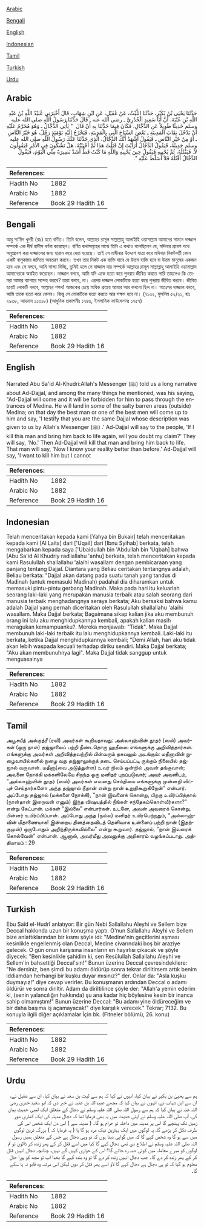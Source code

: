 [Arabic](#arabic)

[Bengali](#bengali)

[English](#english)

[Indonesian](#indonesian)

[Tamil](#tamil)

[Turkish](#turkish)

[Urdu](#urdu)

## Arabic


<div dir="rtl" lang="ar" style={{fontSize:'larger',backgroundColor:'#f8f9fa',padding:20}}>
حَدَّثَنَا يَحْيَى بْنُ بُكَيْرٍ، حَدَّثَنَا اللَّيْثُ، عَنْ عُقَيْلٍ، عَنِ ابْنِ شِهَابٍ، قَالَ أَخْبَرَنِي عُبَيْدُ اللَّهِ بْنُ عَبْدِ اللَّهِ بْنِ عُتْبَةَ، أَنَّ أَبَا سَعِيدٍ الْخُدْرِيَّ ـ رضى الله عنه ـ قَالَ حَدَّثَنَا رَسُولُ اللَّهِ صلى الله عليه وسلم حَدِيثًا طَوِيلاً عَنِ الدَّجَّالِ، فَكَانَ فِيمَا حَدَّثَنَا بِهِ أَنْ قَالَ ‏ "‏ يَأْتِي الدَّجَّالُ ـ وَهُوَ مُحَرَّمٌ عَلَيْهِ أَنْ يَدْخُلَ نِقَابَ الْمَدِينَةِ ـ بَعْضَ السِّبَاخِ الَّتِي بِالْمَدِينَةِ، فَيَخْرُجُ إِلَيْهِ يَوْمَئِذٍ رَجُلٌ، هُوَ خَيْرُ النَّاسِ ـ أَوْ مِنْ خَيْرِ النَّاسِ ـ فَيَقُولُ أَشْهَدُ أَنَّكَ الدَّجَّالُ، الَّذِي حَدَّثَنَا عَنْكَ رَسُولُ اللَّهِ صلى الله عليه وسلم حَدِيثَهُ، فَيَقُولُ الدَّجَّالُ أَرَأَيْتَ إِنْ قَتَلْتُ هَذَا ثُمَّ أَحْيَيْتُهُ، هَلْ تَشُكُّونَ فِي الأَمْرِ فَيَقُولُونَ لاَ‏.‏ فَيَقْتُلُهُ، ثُمَّ يُحْيِيهِ فَيَقُولُ حِينَ يُحْيِيهِ وَاللَّهِ مَا كُنْتُ قَطُّ أَشَدَّ بَصِيرَةً مِنِّي الْيَوْمَ، فَيَقُولُ الدَّجَّالُ أَقْتُلُهُ فَلاَ أُسَلَّطُ عَلَيْهِ ‏"‏‏.‏
</div>
<div style={{backgroundColor:'#f8f9fa',padding:20, marginBottom: 10}}><table> <thead> <tr> <th>References:</th> <th></th> </tr> </thead> <tbody><tr><td>Hadith No</td><td>1882</td></tr><tr><td>Arabic No</td><td>1882</td></tr><tr><td>Reference</td><td>Book 29 Hadith 16</td></tr></tbody></table></div>

## Bengali


<div dir="ltr" lang="bn" style={{fontSize:'larger',backgroundColor:'#f8f9fa',padding:20}}>
আবু সা‘ঈদ খুদরী (রাঃ) হতে বর্ণিত। তিনি বলেন, আল্লাহর রাসূল সাল্লাল্লাহু আলাইহি ওয়াসাল্লাম আমাদের সামনে দাজ্জাল সম্পর্কে এক দীর্ঘ হাদীস বর্ণনা করেছেন। বর্ণিত কথাসমূহের মাঝে তিনি এ কথাও বলেছিলেন যে, মদিনার প্রবেশ পথে অনুপ্রবেশ করা দাজ্জালের জন্য হারাম করে দেয়া হয়েছে। তাই সে মাদ্বীনার উদ্দেশে যাত্রা করে মদিনার নিকটবর্তী কোন একটি বালুকাময় জমিতে অবতরণ করবে। তখন তার নিকট এক ব্যক্তি যাবে যে উত্তম ব্যক্তি হবে বা উত্তম মানুষের একজন হবে এবং সে বলবে, আমি সাক্ষ্য দিচ্ছি, তুমিই হলে সে দাজ্জাল যার সম্পর্কে আল্লাহর রাসূল সাল্লাল্লাহু আলাইহি ওয়াসাল্লাম আমাদেরকে অবহিত করেছেন। দাজ্জাল বলবে, আমি যদি একে হত্যা করে পুনরায় জীবিত করতে পারি তাহলেও কি তোমরা আমার ব্যাপারে সন্দেহ করবে? তারা বলবে, না। এরপর দাজ্জাল লোকটিকে হত্যা করে পুনরায় জীবিত করবে। জীবিত হয়েই লোকটি বলবে, আল্লাহর শপথ! আজকের চেয়ে অধিক প্রত্যয় আমার আর কখনো ছিল না। অতঃপর দাজ্জাল বলবে, আমি তাকে হত্যা করে ফেলব। কিন্তু সে লোকটিকে হত্যা করতে আর সক্ষম হবে না। (৭১৩২, মুসলিম ৫২/২১, হাঃ ২৯৩৮, আহমাদ ১১৩১৮) (আধুনিক প্রকাশনীঃ ১৭৪৬, ইসলামিক ফাউন্ডেশনঃ ১৭৫৭)
</div>
<div style={{backgroundColor:'#f8f9fa',padding:20, marginBottom: 10}}><table> <thead> <tr> <th>References:</th> <th></th> </tr> </thead> <tbody><tr><td>Hadith No</td><td>1882</td></tr><tr><td>Arabic No</td><td>1882</td></tr><tr><td>Reference</td><td>Book 29 Hadith 16</td></tr></tbody></table></div>

## English


<div dir="ltr" lang="en" style={{fontSize:'larger',backgroundColor:'#f8f9fa',padding:20}}>
Narrated Abu Sa'id Al-Khudri:Allah's Messenger (ﷺ) told us a long narrative about Ad-Dajjal, and among the many things he mentioned, was his saying, "Ad-Dajjal will come and it will be forbidden for him to pass through the entrances of Medina. He will land in some of the salty barren areas (outside) Medina; on that day the best man or one of the best men will come up to him and say, 'I testify that you are the same Dajjal whose description was given to us by Allah's Messenger (ﷺ) .' Ad-Dajjal will say to the people, 'If I kill this man and bring him back to life again, will you doubt my claim?' They will say, 'No.' Then Ad-Dajjal will kill that man and bring him back to life. That man will say, 'Now I know your reality better than before.' Ad-Dajjal will say, 'I want to kill him but I cannot
</div>
<div style={{backgroundColor:'#f8f9fa',padding:20, marginBottom: 10}}><table> <thead> <tr> <th>References:</th> <th></th> </tr> </thead> <tbody><tr><td>Hadith No</td><td>1882</td></tr><tr><td>Arabic No</td><td>1882</td></tr><tr><td>Reference</td><td>Book 29 Hadith 16</td></tr></tbody></table></div>

## Indonesian


<div dir="ltr" lang="id" style={{fontSize:'larger',backgroundColor:'#f8f9fa',padding:20}}>
Telah menceritakan kepada kami [Yahya bin Bukair] telah menceritakan kepada kami [Al Laits] dari ['Uqail] dari [Ibnu Syihab] berkata, telah mengabarkan kepada saya ['Ubaidullah bin 'Abdullah bin 'Uqbah] bahwa [Abu Sa'id Al Khudriy radliallahu 'anhu] berkata, telah menceritakan kepada kami Rasulullah shallallahu 'alaihi wasallam dengan pembicaraan yang panjang tentang Dajjal. Diantara yang Beliau ceritakan tentangnya adalah, Beliau berkata: "Dajjal akan datang pada suatu tanah yang tandus di Madinah (untuk memasuki Madinah) padahal dia diharamkan untuk memasuki pintu-pintu gerbang Madinah. Maka pada hari itu keluarlah seorang laki-laki yang merupakan manusia terbaik atau salah seorang dari manusia terbaik menghadangnya seraya berkata; Aku bersaksi bahwa kamu adalah Dajjal yang pernah diceritakan oleh Rasulullah shallallahu 'alaihi wasallam. Maka Dajjal berkata; Bagaimana sikap kalian jika aku membunuh orang ini lalu aku menghidupkannya kembali, apakah kalian masih meragukan kemampuanku?. Mereka menjawab: "Tidak". Maka Dajjal membunuh laki-laki terbaik itu lalu menghidupkannya kembali. Laki-laki itu berkata, ketika Dajjal menghidupkannya kembali; "Demi Allah, hari aku tidak akan lebih waspada kecuali terhadap diriku sendiri. Maka Dajjal berkata; "Aku akan membunuhnya lagi". Maka Dajjal tidak sanggup untuk menguasainya
</div>
<div style={{backgroundColor:'#f8f9fa',padding:20, marginBottom: 10}}><table> <thead> <tr> <th>References:</th> <th></th> </tr> </thead> <tbody><tr><td>Hadith No</td><td>1882</td></tr><tr><td>Arabic No</td><td>1882</td></tr><tr><td>Reference</td><td>Book 29 Hadith 16</td></tr></tbody></table></div>

## Tamil


<div dir="ltr" lang="ta" style={{fontSize:'larger',backgroundColor:'#f8f9fa',padding:20}}>
அபூசயீத் அல்குத்ரீ (ரலி) அவர்கள் கூறியதாவது: அல்லாஹ்வின் தூதர் (ஸல்) அவர்கள் (ஒரு நாள்) தஜ்ஜாலைப் பற்றி நீண்டதொரு ஹதீஸை எங்களுக்கு அறிவித்தார்கள். எங்களுக்கு அவர்கள் அறிவித்தவற்றில் பின்வரும் தகவலும் அடங்கும்: மதீனாவின் நுழைவாயில்களில் நுழை வது தஜ்ஜாலுக்குத் தடை செய்யப்பட்டி ருக்கும் நிலையில் தஜ்ஜால் வருவான். மதீனா(வை அடுத்துள்ள) உவர் நிலம் ஒன்றில் அவன் தங்குவான்; அவனை நோக்கி மக்களிலேயே சிறந்த ஒரு மனிதர் புறப்படுவார்; அவர் அவனிடம், “அல்லாஹ்வின் தூதர் (ஸல்) அவர்கள் எவனது செய்தியை எங்களுக்கு முன்னறி விப்புச் செய்தார்களோ அந்த தஜ்ஜால் நீதான் என்று நான் உறுதிகூறுகிறேன்” என்பார். அப்போது தஜ்ஜால் (மக்களை நோக்கி), “நான் இவனைக் கொன்று, பிறகு உயிர்ப்பித்தால் (நான்தான் இறைவன் எனும்) இந்த விஷயத்தில் நீங்கள் சந்தேகம்கொள்வீர்களா?” என்று கேட்பான். மக்கள் “இல்லை” என்பார்கள். உடனே, அவன் அவரைக் கொன்று, பின்னர் உயிர்ப்பிப்பான். அப்போது அந்த (நல்ல) மனிதர் உயிர்பெற்றதும், “அல்லாஹ்வின் மீதாணையாக! இன்றைய தினத்தைவிடத் தெளிவாக உன்னைப் பற்றி நான் (இதற்குமுன்) ஒருபோதும் அறிந்திருக்கவில்லை” என்று கூறுவார். தஜ்ஜால், “நான் இவரைக் கொல்வேன்” என்பான். ஆனால், அவர்மீது அவனுக்கு அதிகாரம் வழங்கப்படாது. அத்தியாயம் : 29
</div>
<div style={{backgroundColor:'#f8f9fa',padding:20, marginBottom: 10}}><table> <thead> <tr> <th>References:</th> <th></th> </tr> </thead> <tbody><tr><td>Hadith No</td><td>1882</td></tr><tr><td>Arabic No</td><td>1882</td></tr><tr><td>Reference</td><td>Book 29 Hadith 16</td></tr></tbody></table></div>

## Turkish


<div dir="ltr" lang="tr" style={{fontSize:'larger',backgroundColor:'#f8f9fa',padding:20}}>
Ebu Saîd el-Hudrî anlatıyor: Bir gün Nebi Sallallahu Aleyhi ve Sellem bize Deccal hakkında uzun bir konuşma yaptı. O'nun Sallallahu Aleyhi ve Sellem bize anlattıklarından bir kısmı şöyle idi: "Medine'nin geçitlerini aşması kesinlikle engellenmiş olan Deccal, Medine civarındaki boş bir araziye gelecek. O gün onun karşısına insanların en hayırlısı çıkacak ve şöyle diyecek: "Ben kesinlikle şahidim ki, sen Resûlullah Sallallahu Aleyhi ve Sellem'in bahsettiği Deccal'sın!" Bunun üzerine Deccal çevresindekilere: "Ne dersiniz, ben şimdi bu adamı öldürüp sonra tekrar diriltirsem artık benim iddiamdan herhangi bir kuşku duyar mısınız?" der. Onlar da: "Asla kuşku duymayız!" diye cevap verirler. Bu konuşmanın ardından Deccal o adamı öldürür ve sonra diriltir. Adam da diriltilince şöyle der: "Allah'a yemin ederim ki, (senin yalancılığın hakkında) şu ana kadar hiç böylesine kesin bir inanca sahip olmamıştım!" Bunun üzerine Deccal: "Bu adamı yine öldüreceğim ve bir daha başıma iş açamayacak!" diye karşılık verecek." Tekrar; 7132. Bu konuyla ilgili diğer açıklamalar İçin bk. (Fitneler bölümü, 26. konu)
</div>
<div style={{backgroundColor:'#f8f9fa',padding:20, marginBottom: 10}}><table> <thead> <tr> <th>References:</th> <th></th> </tr> </thead> <tbody><tr><td>Hadith No</td><td>1882</td></tr><tr><td>Arabic No</td><td>1882</td></tr><tr><td>Reference</td><td>Book 29 Hadith 16</td></tr></tbody></table></div>

## Urdu


<div dir="rtl" lang="ur" style={{fontSize:'larger',backgroundColor:'#f8f9fa',padding:20}}>
ہم سے یحییٰ بن بکیر نے بیان کیا، انہوں نے کہا کہ ہم سے لیث بن سعد نے بیان کیا، ان سے عقیل نے، ان سے ابن شہاب نے، انہوں نے بیان کیا کہ مجھے عبیداللہ بن عتبہ نے خبر دی کہ ابو سعید خدری رضی اللہ عنہ نے بیان کیا کہ ہم سے رسول اللہ صلی اللہ علیہ وسلم نے دجال کے متعلق ایک لمبی حدیث بیان کی، آپ صلی اللہ علیہ وسلم نے اپنی حدیث میں یہ بھی فرمایا تھا کہ دجال مدینہ کی ایک کھاری شور زمین تک پہنچے گا اس پر مدینہ میں داخلہ تو حرام ہو گا۔ ( مدینہ سے ) اس دن ایک شخص اس کی طرف نکل کر بڑھے گا، یہ لوگوں میں ایک بہترین نیک مرد ہو گا یا ( یہ فرمایا کہ ) بزرگ ترین لوگوں میں سے ہو گا وہ شخص کہے گا کہ میں گواہی دیتا ہوں کہ تو وہی دجال ہے جس کے متعلق ہمیں رسول اللہ صلی اللہ علیہ وسلم نے اطلاع دی تھی دجال کہے گا کیا میں اسے قتل کر کے پھر زندہ کر ڈالوں تو تم لوگوں کو میرے معاملہ میں کوئی شبہ رہ جائے گا؟ اس کے حواری کہیں گے نہیں، چنانچہ دجال انہیں قتل کر کے پھر زندہ کر دے گا۔ جب دجال انہیں زندہ کر دے گا تو وہ بندہ کہے گا بخدا اب تو مجھ کو پورا حال معلوم ہو گیا کہ تو ہی دجال ہے دجال کہے گا لاؤ اسے پھر قتل کر دوں لیکن اس مرتبہ وہ قابو نہ پا سکے گا۔
</div>
<div style={{backgroundColor:'#f8f9fa',padding:20, marginBottom: 10}}><table> <thead> <tr> <th>References:</th> <th></th> </tr> </thead> <tbody><tr><td>Hadith No</td><td>1882</td></tr><tr><td>Arabic No</td><td>1882</td></tr><tr><td>Reference</td><td>Book 29 Hadith 16</td></tr></tbody></table></div>